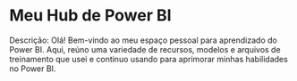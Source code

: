 # Meu Hub de  Power BI

Descrição:
Olá! Bem-vindo ao meu espaço pessoal para aprendizado do Power BI. Aqui, reúno uma variedade de recursos, modelos e arquivos de treinamento que usei e continuo usando para aprimorar minhas habilidades no Power BI.
